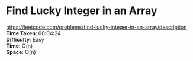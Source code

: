 #  Find Lucky Integer in an Array
https://leetcode.com/problems/find-lucky-integer-in-an-array/description \
**Time Taken**: 00:04:24 \
**Difficulty**: Easy \
**Time**: O(n) \
**Space**: O(n)




